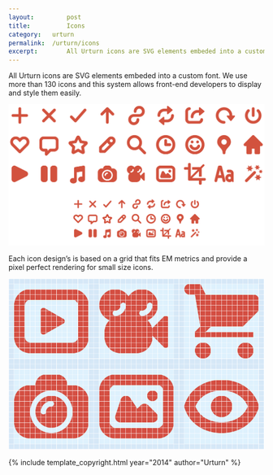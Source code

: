 ```yaml
---
layout: 		post
title: 			Icons
category: 	urturn
permalink: 	/urturn/icons
excerpt:		All Urturn icons are SVG elements embeded into a custom font. We use more than 130 icons and this system allows front-end developers to display and style them easily.
---
```


All Urturn icons are SVG elements embeded into a custom font. We use more than 130 icons and this system allows front-end developers to display and style them easily.

![A selection of most representative Urturn icons](/images/urturn/icons/Urturn-Icons1500_.png "Urturn icons selection")

Each icon design’s is based on a grid that fits EM metrics and provide a pixel perfect rendering for small size icons. 

![An image showing how icons are drawn on the EM grid](/images/urturn/icons/Urturn-Icons-Grid_.png "Urturn icons with grid constraints")

{% include template_copyright.html year="2014" author="Urturn" %}